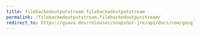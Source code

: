 ```yaml
---
title: filebackedoutputstream.filebackedoutputstream
permalink: /filebackedoutputstream.filebackedoutputstream/
redirect_to: https://guava.dev/releases/snapshot-jre/api/docs/com/google/common/io/FileBackedOutputStream.html#FileBackedOutputStream-int-
---
```

